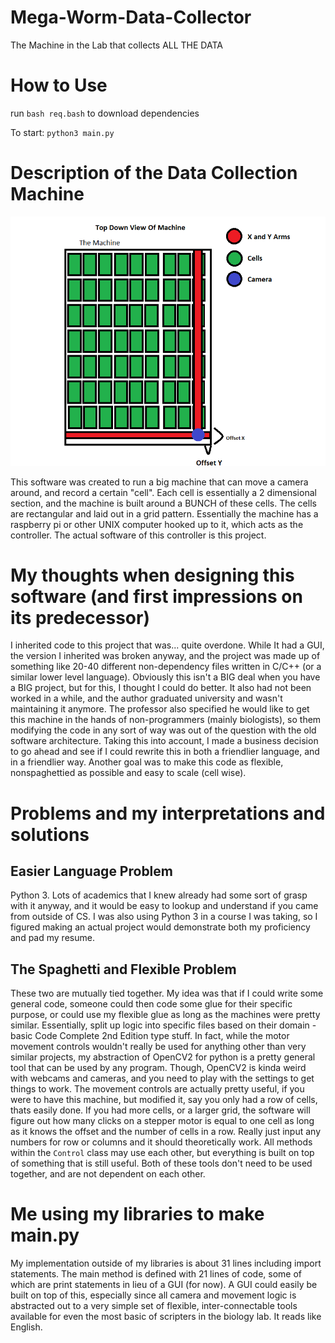 # Mega-Worm-Data-Collector
The Machine in the Lab that collects ALL THE DATA
# How to Use
run `bash req.bash` to download dependencies

To start: `python3 main.py`

# Description of the Data Collection Machine
![](photos/machine_top_down.png)

This software was created to run a big machine that can move a camera around, and record a certain "cell".
Each cell is essentially a 2 dimensional section, and the machine is built around a BUNCH of these cells. The cells are rectangular and laid out in a grid pattern.
Essentially the machine has a raspberry pi or other UNIX computer hooked up to it, which acts as the controller. The actual software of this controller is this project.

# My thoughts when designing this software (and first impressions on its predecessor)
  I inherited code to this project that was... quite overdone. While It had a GUI, the version I inherited was broken anyway, and the project was made up of something like 20-40 different non-dependency files written in C/C++ (or a similar lower level language). Obviously this isn't a BIG deal when you have a BIG project, but for this, I thought I could do better. It also had not been worked in a while, and the author graduated university and wasn't maintaining it anymore.  The professor also specified he would like to get this machine in the hands of non-programmers (mainly biologists), so them modifying the code in any sort of way was out of the question with the old software architecture. Taking this into account, I made a business decision to go ahead and see if I could rewrite this in both a friendlier language, and in a friendlier way. Another goal was to make this code as flexible, nonspaghettied as possible and easy to scale (cell wise).

# Problems and my interpretations and solutions

## Easier Language Problem
  Python 3. Lots of academics that I knew already had some sort of grasp with it anyway, and it would be easy to lookup and understand if you came from outside of CS. I was also using Python 3 in a course I was taking, so I figured making an actual project would demonstrate both my proficiency and pad my resume.

## The Spaghetti and Flexible Problem
  These two are mutually tied together. My idea was that if I could write some general code, someone could then code some glue for their specific purpose, or could use my flexible glue as long as the machines were pretty similar. Essentially, split up logic into specific files based on their domain - basic Code Complete 2nd Edition type stuff. 
  In fact, while the motor movement controls wouldn't really be used for anything other than very similar projects, my abstraction of OpenCV2 for python is a pretty general tool that can be used by any program. Though, OpenCV2 is kinda weird with webcams and cameras, and you need to play with the settings to get things to work.
  The movement controls are actually pretty useful, if you were to have this machine, but modified it, say you only had a row of cells, thats easily done. If you had more cells, or a larger grid, the software will figure out how many clicks on a stepper motor is equal to one cell as long as it knows the offset and the number of cells in a row. Really just input any numbers for row or columns and it should theoretically work. All methods within the `Control` class may use each other, but everything is built on top of something that is still useful. 
  Both of these tools don't need to be used together, and are not dependent on each other.

# Me using my libraries to make main.py
  My implementation outside of my libraries is about 31 lines including import statements. The main method is defined with 21 lines of code, some of which are print statements in lieu of a GUI (for now). A GUI could easily be built on top of this, especially since all camera and movement logic is abstracted out to a very simple set of flexible, inter-connectable  tools available for even the most basic of scripters in the biology lab.
It reads like English.
